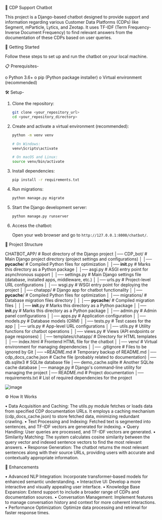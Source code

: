 ﻿
🤖 CDP Support Chatbot

This project is a Django-based chatbot designed to provide support and information regarding various Customer Data Platforms (CDPs) like Segment, mParticle, Lytics, and Zeotap. It uses TF-IDF (Term Frequency-Inverse Document Frequency) to find relevant answers from the documentation of these CDPs based on user queries.

🚀 Getting Started

Follow these steps to set up and run the chatbot on your local machine.

📋 Prerequisites-

o Python 3.6+
o pip (Python package installer)
o Virtual environment (recommended)

🛠️ Setup-

1.  Clone the repository:

    ```bash
    git clone <your_repository_url>
    cd <your_repository_directory>
    ```

2.  Create and activate a virtual environment (recommended):

    ```bash
    python -m venv venv

    # On Windows:
    venv\Scripts\activate

    # On macOS and Linux:
    source venv/bin/activate
    ```

3.  Install dependencies:

    ```bash
    pip install -r requirements.txt
    ```

4.  Run migrations:

    ```bash
    python manage.py migrate
    ```

5.  Start the Django development server:

    ```bash
    python manage.py runserver
    ```

6.  Access the chatbot:

    Open your web browser and go to `http://127.0.0.1:8000/chatbot/`.


📂 Project Structure


CHATBOT_APP/                     # Root directory of the Django project
│── CDP_bot/                     # Main Django project directory (project settings and configurations)
│   │── __pycache__/              # Compiled Python files for optimization
│   │── __init__.py              # Marks this directory as a Python package
│   │── asgi.py                  # ASGI entry point for asynchronous support
│   │── settings.py               # Main Django settings file (database, installed apps, middleware, etc.)
│   │── urls.py                   # Project-level URL configurations
│   │── wsgi.py                   # WSGI entry point for deploying the project
│
│── chatapp/                      # Django app for chatbot functionality
│   │── __pycache__/              # Compiled Python files for optimization
│   │── migrations/               # Database migration files directory
│   │   │── __pycache__/          # Compiled migration files
│   │   │── __init__.py           # Marks this directory as a Python package
│   │── __init__.py               # Marks this directory as a Python package
│   │── admin.py                  # Admin panel configurations
│   │── apps.py                   # Application configuration
│   │── models.py                 # Database models (ORM)
│   │── tests.py                  # Test cases for the app
│   │── urls.py                   # App-level URL configurations
│   │── utils.py                  # Utility functions for chatbot operations
│   │── views.py                  # Views (API endpoints or page responses)
│
│── templates/chatapp/            # Directory for HTML templates
│   │── index.html                 # Frontend HTML file for the chatbot
│
│── venv/                         # Virtual environment for managing dependencies
│
│── .gitignore                    # Files to be ignored by Git
│── ~README.md                     # Temporary backup of README.md
│── cdp_docs_cache.json            # Cache file (probably related to documentation)
│── db.sqlite3                     # SQLite database file
│── demo_cache.sqlite              # Another SQLite cache database
│── manage.py                      # Django's command-line utility for managing the project
│── README.md                      # Project documentation
│── requirements.txt               # List of required dependencies for the project

![image](https://github.com/user-attachments/assets/a7c6b259-2042-4ecb-91ef-ccf3ae2d7134)

⚙️ How It Works

• Data Acquisition and Caching: The utils.py module fetches or loads data from specified CDP documentation URLs. It employs a caching mechanism (cdp_docs_cache.json) to store fetched data, minimizing redundant crawling.
• Text Processing and Indexing: Fetched text is segmented into sentences, and TF-IDF vectors are generated for indexing.
• Query Handling: User queries are processed, and TF-IDF vectors are generated.
• Similarity Matching: The system calculates cosine similarity between the query vector and indexed sentence vectors to find the most relevant answers.
• Response Generation: The chatbot returns the most relevant sentences along with their source URLs, providing users with accurate and contextually appropriate information.


🚀 Enhancements

• Advanced NLP Integration: Incorporate transformer-based models for enhanced semantic understanding.
• Interactive UI: Develop a more interactive and visually appealing user interface.
• Knowledge Base Expansion: Extend support to include a broader range of CDPs and documentation sources.
• Conversation Management: Implement features to manage conversation history and context for more coherent interactions.
• Performance Optimization: Optimize data processing and retrieval for faster response times.

